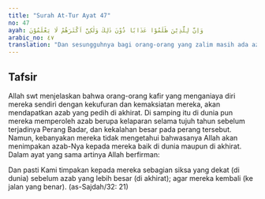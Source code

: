 ```yaml
---
title: "Surah At-Tur Ayat 47"
no: 47
ayah: وَاِنَّ لِلَّذِيْنَ ظَلَمُوْا عَذَابًا دُوْنَ ذٰلِكَ وَلٰكِنَّ اَكْثَرَهُمْ لَا يَعْلَمُوْنَ 
arabic_no: ٤٧
translation: "Dan sesungguhnya bagi orang-orang yang zalim masih ada azab selain itu. Tetapi kebanyakan mereka tidak mengetahui."
---
```


## Tafsir

Allah swt menjelaskan bahwa orang-orang kafir yang menganiaya diri mereka sendiri dengan kekufuran dan kemaksiatan mereka, akan mendapatkan azab yang pedih di akhirat. Di samping itu di dunia pun mereka memperoleh azab berupa kelaparan selama tujuh tahun sebelum terjadinya Perang Badar, dan kekalahan besar pada perang tersebut. Namun, kebanyakan mereka tidak mengetahui bahwasanya Allah akan menimpakan azab-Nya kepada mereka baik di dunia maupun di akhirat. Dalam ayat yang sama artinya Allah berfirman: 

Dan pasti Kami timpakan kepada mereka sebagian siksa yang dekat (di dunia) sebelum azab yang lebih besar (di akhirat); agar mereka kembali (ke jalan yang benar). (as-Sajdah/32: 21)